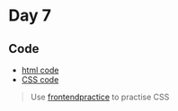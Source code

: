 # Day 7

## Code

- [html code](./index.html)
- [CSS code](./style.css)

> Use [frontendpractice](https://www.frontendpractice.com/projects) to practise CSS
